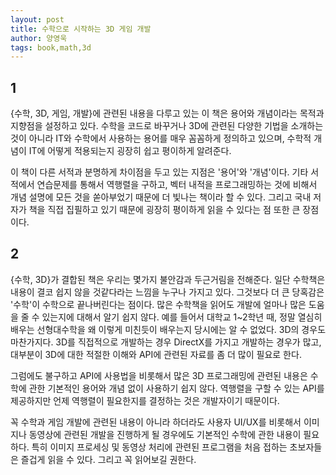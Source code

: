```yaml
---
layout: post
title: 수학으로 시작하는 3D 게임 개발
author: 양영욱
tags: book,math,3d
---
```


## 1
{수학, 3D, 게임, 개발}에 관련된 내용을 다루고 있는 이 책은 용어와 개념이라는 목적과 지향점을 설정하고 있다. 수학을 코드로 바꾸거나 3D에 관련된 다양한 기법을 소개하는 것이 아니라 IT와 수학에서 사용하는 용어를 매우 꼼꼼하게 정의하고 있으며, 수학적 개념이 IT에 어떻게 적용되는지 굉장히 쉽고 평이하게 알려준다.

이 책이 다른 서적과 분명하게 차이점을 두고 있는 지점은 '용어'와 '개념'이다. 기타 서적에서 연습문제를 통해서 역행렬을 구하고, 벡터 내적을 프로그래밍하는 것에 비해서 개념 설명에 모든 것을 쏟아부었기 때문에 더 빛나는 책이라 할 수 있다. 그리고 국내 저자가 책을 직접 집필하고 있기 때문에 굉장히 평이하게 읽을 수 있다는 점 또한 큰 장점이다.

## 2
{수학, 3D}가 결합된 책은 우리는 몇가지 불안감과 두근거림을 전해준다. 일단 수학책은 내용이 결코 쉽지 않을 것같다라는 느낌을 누구나 가지고 있다. 그것보다 더 큰 당혹감은 '수학'이 수학으로 끝나버린다는 점이다. 많은 수학책을 읽어도 개발에 얼마나 많은 도움을 줄 수 있는지에 대해서 알기 쉽지 않다. 예를 들어서 대학교 1~2학년 때, 정말 열심히 배우는 선형대수학을 왜 이렇게 미친듯이 배우는지 당시에는 알 수 없었다. 3D의 경우도 마찬가지다. 3D를 직접적으로 개발하는 경우 DirectX를 가지고 개발하는 경우가 많고, 대부분이 3D에 대한 적절한 이해와 API에 관련된 자료를 좀 더 많이 필요로 한다.

그럼에도 불구하고 API에 사용법을 비롯해서 많은 3D 프로그래밍에 관련된 내용은 수학에 관한 기본적인 용어와 개념 없이 사용하기 쉽지 않다. 역행렬을 구할 수 있는 API를 제공하지만 언제 역행렬이 필요한지를 결정하는 것은 개발자이기 때문이다.

꼭 수학과 게임 개발에 관련된 내용이 아니라 하더라도 사용자 UI/UX를 비롯해서 이미지나 동영상에 관련된 개발을 진행하게 될 경우에도 기본적인 수학에 관한 내용이 필요하다. 특히 이미지 프로세싱 및 동영상 처리에 관련된 프로그램을 처음 접하는 초보자들은 즐겁게 읽을 수 있다. 그리고 꼭 읽어보길 권한다.
